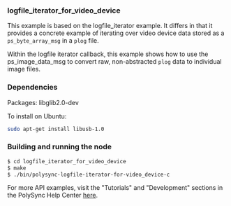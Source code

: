 ### logfile_iterator_for_video_device

This example is based on the logfile_iterator example. It differs in that it provides a concrete example of iterating over video device data stored as a `ps_byte_array_msg` in a `plog` file.

Within the logfile iterator callback, this example shows how to use the ps_image_data_msg to convert raw, non-abstracted `plog` data to
individual image files.

### Dependencies

Packages: libglib2.0-dev

To install on Ubuntu:

```bash
sudo apt-get install libusb-1.0
```

### Building and running the node

```bash
$ cd logfile_iterator_for_video_device
$ make
$ ./bin/polysync-logfile-iterator-for-video_device-c
```

For more API examples, visit the "Tutorials" and "Development" sections in the PolySync Help Center [here](https://help.polysync.io/articles/).
